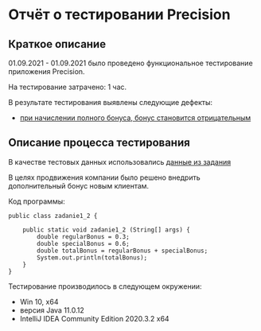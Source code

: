 # Отчёт о тестировании Precision

## Краткое описание

01.09.2021 - 01.09.2021 было проведено функциональное тестирование приложения Precision.

На тестирование затрачено: 1 час.

В результате тестирования выявлены следующие дефекты:
* [при начислении полного бонуса, бонус становится отрицательным](https://github.com/Nef1lim23/-1.2/issues/2)

## Описание процесса тестирования

В качестве тестовых данных использовались [данные из задания](https://github.com/netology-code/javaqa-homeworks/tree/master/programming)

В целях продвижения компании было решено внедрить дополнительный бонус новым клиентам.

Код программы:

    public class zadanie1_2 {

        public static void zadanie1_2 (String[] args) {
            double regularBonus = 0.3;
            double specialBonus = 0.6;
            double totalBonus = regularBonus + specialBonus;
            System.out.println(totalBonus);
        }
    }






Тестирование производилось в следующем окружении:
* Win 10, x64
* версия Java 11.0.12
* IntelliJ IDEA Community Edition 2020.3.2 x64
